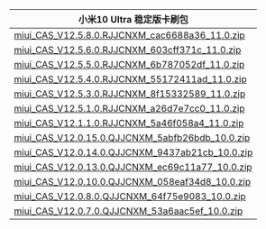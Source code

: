 | 小米10 Ultra  稳定版卡刷包    |
| ---- |
| [miui_CAS_V12.5.8.0.RJJCNXM_cac6688a36_11.0.zip](https://hugeota.d.miui.com/V12.5.8.0.RJJCNXM/miui_CAS_V12.5.8.0.RJJCNXM_cac6688a36_11.0.zip)    |
| [miui_CAS_V12.5.6.0.RJJCNXM_603cff371c_11.0.zip](https://hugeota.d.miui.com/V12.5.6.0.RJJCNXM/miui_CAS_V12.5.6.0.RJJCNXM_603cff371c_11.0.zip)    |
| [miui_CAS_V12.5.5.0.RJJCNXM_6b787052df_11.0.zip](https://hugeota.d.miui.com/V12.5.5.0.RJJCNXM/miui_CAS_V12.5.5.0.RJJCNXM_6b787052df_11.0.zip)    |
| [miui_CAS_V12.5.4.0.RJJCNXM_55172411ad_11.0.zip](https://hugeota.d.miui.com/V12.5.4.0.RJJCNXM/miui_CAS_V12.5.4.0.RJJCNXM_55172411ad_11.0.zip)    |
| [miui_CAS_V12.5.3.0.RJJCNXM_8f15332589_11.0.zip](https://hugeota.d.miui.com/V12.5.3.0.RJJCNXM/miui_CAS_V12.5.3.0.RJJCNXM_8f15332589_11.0.zip)    |
| [miui_CAS_V12.5.1.0.RJJCNXM_a26d7e7cc0_11.0.zip](https://hugeota.d.miui.com/V12.5.1.0.RJJCNXM/miui_CAS_V12.5.1.0.RJJCNXM_a26d7e7cc0_11.0.zip)    |
| [miui_CAS_V12.1.1.0.RJJCNXM_5a46f058a4_11.0.zip](https://hugeota.d.miui.com/V12.1.1.0.RJJCNXM/miui_CAS_V12.1.1.0.RJJCNXM_5a46f058a4_11.0.zip)    |
| [miui_CAS_V12.0.15.0.QJJCNXM_5abfb26bdb_10.0.zip](https://hugeota.d.miui.com/V12.0.15.0.QJJCNXM/miui_CAS_V12.0.15.0.QJJCNXM_5abfb26bdb_10.0.zip)    |
| [miui_CAS_V12.0.14.0.QJJCNXM_9437ab21cb_10.0.zip](https://hugeota.d.miui.com/V12.0.14.0.QJJCNXM/miui_CAS_V12.0.14.0.QJJCNXM_9437ab21cb_10.0.zip)    |
| [miui_CAS_V12.0.13.0.QJJCNXM_ec69c11a77_10.0.zip](https://hugeota.d.miui.com/V12.0.13.0.QJJCNXM/miui_CAS_V12.0.13.0.QJJCNXM_ec69c11a77_10.0.zip)    |
| [miui_CAS_V12.0.10.0.QJJCNXM_058eaf34d8_10.0.zip](https://hugeota.d.miui.com/V12.0.10.0.QJJCNXM/miui_CAS_V12.0.10.0.QJJCNXM_058eaf34d8_10.0.zip)    |
| [miui_CAS_V12.0.8.0.QJJCNXM_64f75e9083_10.0.zip](https://hugeota.d.miui.com/V12.0.8.0.QJJCNXM/miui_CAS_V12.0.8.0.QJJCNXM_64f75e9083_10.0.zip)    |
| [miui_CAS_V12.0.7.0.QJJCNXM_53a6aac5ef_10.0.zip](https://hugeota.d.miui.com/V12.0.7.0.QJJCNXM/miui_CAS_V12.0.7.0.QJJCNXM_53a6aac5ef_10.0.zip)    |

